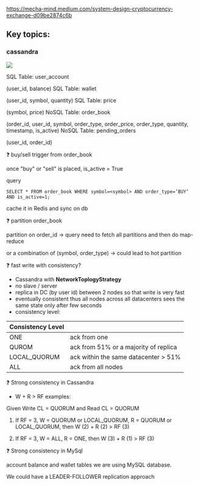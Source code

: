 https://mecha-mind.medium.com/system-design-cryptocurrency-exchange-d09be2874c6b

##  Key topics:
###  cassandra

![](../pics/wallet.webp)

SQL Table: user_account

(user_id, balance)
SQL Table: wallet

(user_id, symbol, quantity)
SQL Table: price

(symbol, price)
NoSQL Table: order_book

(order_id, user_id, symbol, order_type, order_price, order_type, quantity, timestamp, is_active)
NoSQL Table: pending_orders

(user_id, order_id)


❓ buy/sell trigger from order_book

once "buy" or "sell" is placed, is_active = True

query
```
SELECT * FROM order_book WHERE symbol=<symbol> AND order_type=’BUY’ AND is_active=1;

```
cache it in Redis and sync on db


❓ partition order_book

 partition on order_id  -> query need to fetch all partitions and then do map-reduce


 or a combination of (symbol, order_type) -> could lead to hot partition


❓ fast write with consistency?

- Cassandra with **NetworkToplogyStrategy**
- no slave / server
- replica in DC (by user id) between 2 nodes so that write is very fast
- eventually consistent thus all nodes across all datacenters sees the same state only after few seconds
-  consistency level:

|  Consistency Level | |
| -- | -- |
| ONE | ack from one |
| QUROM | ack from 51% or a majority of replica |
|  LOCAL_QUORUM | ack within the same datacenter > 51%  |
| ALL| ack from all nodes |


❓ Strong consistency in Cassandra
- W + R > RF
examples:

Given Write CL = QUORUM and Read CL = QUORUM

1) If RF = 3, W = QUORUM or LOCAL_QUORUM, R = QUORUM or LOCAL_QUORUM, then W (2) + R (2) > RF (3)

2) If RF = 3, W = ALL, R = ONE, then W (3) + R (1) > RF (3)



❓ Strong consistency in MySql

account balance and wallet tables we are using MySQL database.

We could have a LEADER-FOLLOWER replication approach
